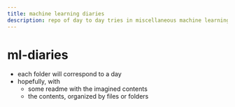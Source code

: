 ```yaml
---
title: machine learning diaries
description: repo of day to day tries in miscellaneous machine learning topics, tools, and either on its associated fields
---
```


# ml-diaries
* each folder will correspond to a day
* hopefully, with
    * some readme with the imagined contents
    * the contents, organized by files or folders